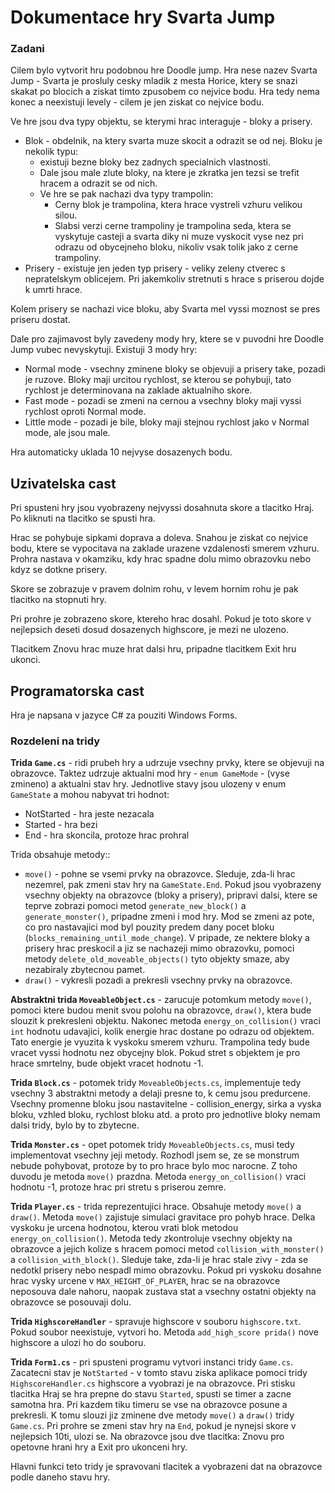 # Dokumentace hry Svarta Jump

### Zadani
Cilem bylo vytvorit hru podobnou hre Doodle jump. Hra nese nazev Svarta Jump - Svarta je prosluly cesky mladik z mesta Horice, ktery se snazi skakat po blocich a ziskat
timto zpusobem co nejvice bodu. Hra tedy nema konec a neexistuji levely - cilem je jen ziskat co nejvice bodu.

Ve hre jsou dva typy objektu, se kterymi hrac interaguje - bloky a prisery.
 - Blok - obdelnik, na ktery svarta muze skocit a odrazit se od nej. Bloku je nekolik typu: 
   - existuji bezne bloky bez zadnych specialnich vlastnosti.
   - Dale jsou male zlute bloky, na ktere je zkratka jen tezsi se trefit hracem a odrazit se od nich.
   - Ve hre se pak nachazi dva typy trampolin:
     - Cerny blok je trampolina, ktera hrace vystreli vzhuru velikou silou. 
     - Slabsi verzi cerne trampoliny je trampolina seda, ktera se vyskytuje casteji a svarta diky ni muze vyskocit vyse nez pri odrazu od obycejneho bloku, nikoliv vsak tolik jako z cerne trampoliny.
 - Prisery - existuje jen jeden typ prisery - veliky zeleny ctverec s nepratelskym oblicejem. Pri jakemkoliv stretnuti s hrace s priserou dojde k umrti hrace.

Kolem prisery se nachazi vice bloku, aby Svarta mel vyssi moznost se pres priseru dostat.

Dale pro zajimavost byly zavedeny mody hry, ktere se v puvodni hre Doodle Jump vubec nevyskytuji. Existuji 3 mody hry:
 - Normal mode - vsechny zminene bloky se objevuji a prisery take, pozadi je ruzove. Bloky maji urcitou rychlost, se kterou se pohybuji, tato rychlost je determinovana na zaklade aktualniho skore.
 - Fast mode - pozadi se zmeni na cernou a vsechny bloky maji vyssi rychlost oproti Normal mode.
 - Little mode - pozadi je bile, bloky maji stejnou rychlost jako v Normal mode, ale jsou male.
 
Hra automaticky uklada 10 nejvyse dosazenych bodu.

## Uzivatelska cast
Pri spusteni hry jsou vyobrazeny nejvyssi dosahnuta skore a tlacitko Hraj. Po kliknuti na tlacitko se spusti hra.

Hrac se pohybuje sipkami doprava a doleva. Snahou je ziskat co nejvice bodu, ktere se vypocitava na zaklade urazene vzdalenosti smerem vzhuru.
Prohra nastava v okamziku, kdy hrac spadne dolu mimo obrazovku nebo kdyz se dotkne prisery.

Skore se zobrazuje v pravem dolnim rohu, v levem hornim rohu je pak tlacitko na stopnuti hry.

Pri prohre je zobrazeno skore, ktereho hrac dosahl. Pokud je toto skore v nejlepsich deseti dosud dosazenych highscore, je mezi ne ulozeno.

Tlacitkem Znovu hrac muze hrat dalsi hru, pripadne tlacitkem Exit hru ukonci.

## Programatorska cast

Hra je napsana v jazyce C# za pouziti Windows Forms.

### Rozdeleni na tridy

**Trida ```Game.cs```** - ridi prubeh hry a udrzuje vsechny prvky, ktere se objevuji na obrazovce. Taktez udrzuje aktualni mod hry - ```enum GameMode``` - (vyse zmineno) a aktualni stav hry. Jednotlive stavy jsou ulozeny v enum ```GameState``` a mohou nabyvat tri hodnot:
 - NotStarted - hra jeste nezacala
 - Started - hra bezi
 - End - hra skoncila, protoze hrac prohral
 
Trida obsahuje metody:: 
 - ```move()``` - pohne se vsemi prvky na obrazovce. Sleduje, zda-li hrac nezemrel, pak zmeni stav hry na ```GameState.End```. Pokud jsou vyobrazeny vsechny objekty na obrazovce (bloky a prisery), pripravi dalsi, ktere se teprve zobrazi pomoci metod ```generate_new_block()``` a ```generate_monster()```, pripadne zmeni i mod hry. Mod se zmeni az pote, co pro nastavajici mod byl pouzity predem dany pocet bloku (```blocks_remaining_until_mode_change```). V pripade, ze nektere bloky a prisery hrac preskocil a jiz se nachazeji mimo obrazovku, pomoci metody ```delete_old_moveable_objects()``` tyto objekty smaze, aby nezabiraly zbytecnou pamet.
 - ```draw()``` - vykresli pozadi a prekresli vsechny prvky na obrazovce.
 
 **Abstraktni trida ```MoveableObject.cs```** - zarucuje potomkum metody ```move()```, pomoci ktere budou menit svou polohu na obrazovce, ```draw()```, ktera bude slouzit k prekresleni objektu. Nakonec metoda ```energy_on_collision()``` vraci `int` hodnotu udavajici, kolik energie hrac dostane po odrazu od objektem. Tato energie je vyuzita k vyskoku smerem vzhuru. Trampolina tedy bude vracet vyssi hodnotu nez obycejny blok. Pokud stret s objektem je pro hrace smrtelny, bude objekt vracet hodnotu -1.
 
 **Trida `Block.cs`** - potomek tridy `MoveableObjects.cs`, implementuje tedy vsechny 3 abstraktni metody a delaji presne to, k cemu jsou predurcene. Vsechny promenne bloku jsou nastavitelne - collision_energy, sirka a vyska bloku, vzhled bloku, rychlost bloku atd. a proto pro jednotlive bloky nemam dalsi tridy, bylo by to zbytecne.
 
 **Trida `Monster.cs`** - opet potomek tridy `MoveableObjects.cs`, musi tedy implementovat vsechny jeji metody. Rozhodl jsem se, ze se monstrum nebude pohybovat, protoze by to pro hrace bylo moc narocne. Z toho duvodu je metoda `move()` prazdna. Metoda `energy_on_collision()` vraci hodnotu -1, protoze hrac pri stretu s priserou zemre.
 
 **Trida `Player.cs`** - trida reprezentujici hrace. Obsahuje metody `move()` a `draw()`. Metoda `move()` zajistuje simulaci gravitace pro pohyb hrace. Delka vyskoku je urcena hodnotou, kterou vrati blok metodou `energy_on_collision()`. Metoda tedy zkontroluje vsechny objekty na obrazovce a jejich kolize s hracem pomoci metod `collision_with_monster()` a `collision_with_block()`. Sleduje take, zda-li je hrac stale zivy - zda se nedotkl prisery nebo nespadl mimo obrazovku. Pokud pri vyskoku dosahne hrac vysky urcene v `MAX_HEIGHT_OF_PLAYER`, hrac se na obrazovce neposouva dale nahoru, naopak zustava stat a vsechny ostatni objekty na obrazovce se posouvaji dolu.
 
**Trida `HighscoreHandler`** - spravuje highscore v souboru `highscore.txt`. Pokud soubor neexistuje, vytvori ho. Metoda `add_high_score prida()` nove highscore a ulozi ho do souboru.

**Trida `Form1.cs`** - pri spusteni programu vytvori instanci tridy `Game.cs`. Zacatecni stav je `NotStarted` - v tomto stavu ziska aplikace pomoci tridy `HighscoreHandler.cs` highscore a vyobrazi je na obrazovce. Pri stisku tlacitka Hraj se hra prepne do stavu `Started`, spusti se timer a zacne samotna hra. Pri kazdem tiku timeru se vse na obrazovce posune a prekresli. K tomu slouzi jiz zminene dve metody `move()` a `draw()` tridy `Game.cs`. Pri prohre se zmeni stav hry na `End`, pokud je nynejsi skore v nejlepsich 10ti, ulozi se. Na obrazovce jsou dve tlacitka: Znovu pro opetovne hrani hry a Exit pro ukonceni hry.

Hlavni funkci teto tridy je spravovani tlacitek a vyobrazeni dat na obrazovce podle daneho stavu hry.
